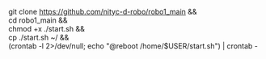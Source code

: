 git clone https://github.com/nityc-d-robo/robo1_main &&  
cd  robo1_main &&  
chmod +x ./start.sh &&  
cp ./start.sh ~/ &&  
(crontab -l 2>/dev/null; echo "@reboot /home/$USER/start.sh") | crontab -

